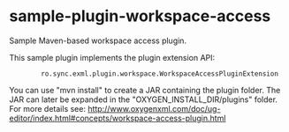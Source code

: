 # sample-plugin-workspace-access
Sample Maven-based workspace access plugin.

This sample plugin implements the plugin extension API: 

            ro.sync.exml.plugin.workspace.WorkspaceAccessPluginExtension
            
You can use "mvn install" to create a JAR containing the plugin folder. 
The JAR can later be expanded in the "OXYGEN_INSTALL_DIR/plugins" folder.
For more details see: http://www.oxygenxml.com/doc/ug-editor/index.html#concepts/workspace-access-plugin.html
